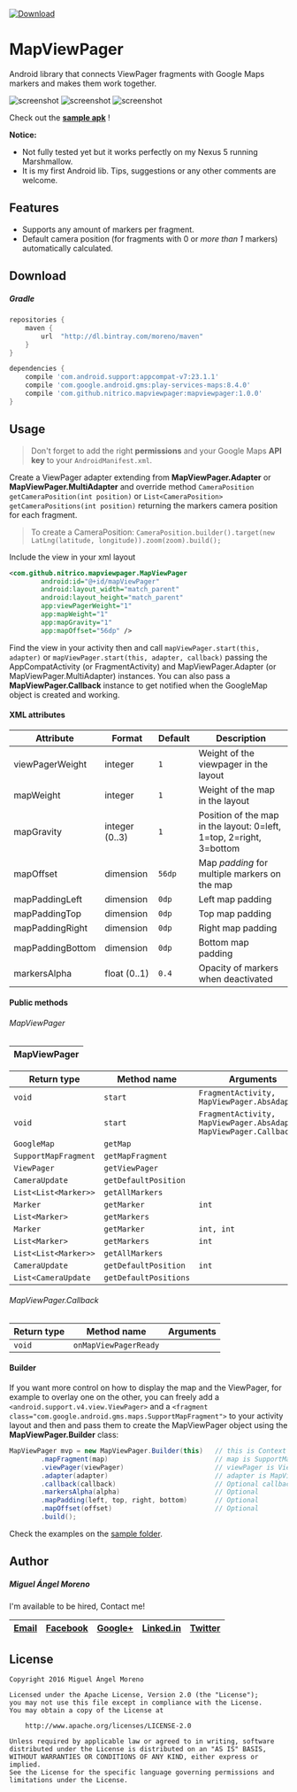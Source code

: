 [![Download](https://api.bintray.com/packages/moreno/maven/mapviewpager/images/download.svg) ](https://bintray.com/moreno/maven/mapviewpager/_latestVersion)

# MapViewPager

Android library that connects ViewPager fragments with Google Maps markers and makes them work together.

![screenshot](http://i.imgur.com/tZ7wO4D.png) ![screenshot](http://i.imgur.com/mfbp5ps.png) ![screenshot](http://i.imgur.com/C4dVMU7.png)

Check out the **[sample apk](https://github.com/nitrico/MapViewPager/raw/master/MapViewPager.apk)** !

**Notice:**
* Not fully tested yet but it works perfectly on my Nexus 5 running Marshmallow.
* It is my first Android lib. Tips, suggestions or any other comments are welcome.


## Features

* Supports any amount of markers per fragment.
* Default camera position (for fragments with 0 or *more than 1* markers) automatically calculated.


## Download

##### Gradle

```gradle
repositories {
    maven {
        url  "http://dl.bintray.com/moreno/maven" 
    }
}

dependencies {
    compile 'com.android.support:appcompat-v7:23.1.1'
    compile 'com.google.android.gms:play-services-maps:8.4.0'
    compile 'com.github.nitrico.mapviewpager:mapviewpager:1.0.0'
}
```


## Usage

> Don't forget to add the right **permissions** and your Google Maps **API key** to your `AndroidManifest.xml`.

Create a ViewPager adapter extending from **MapViewPager.Adapter** or **MapViewPager.MultiAdapter** and override method
`CameraPosition getCameraPosition(int position)` or `List<CameraPosition> getCameraPositions(int position)` returning the markers camera position for each fragment. 

> To create a CameraPosition: `CameraPosition.builder().target(new LatLng(latitude, longitude)).zoom(zoom).build();`

Include the view in your xml layout
```xml
<com.github.nitrico.mapviewpager.MapViewPager
        android:id="@+id/mapViewPager"
        android:layout_width="match_parent"
        android:layout_height="match_parent"
        app:viewPagerWeight="1"
        app:mapWeight="1"
        app:mapGravity="1"
        app:mapOffset="56dp" />
```

Find the view in your activity then and call `mapViewPager.start(this, adapter)` or `mapViewPager.start(this, adapter, callback)` passing the AppCompatActivity (or FragmentActivity) and MapViewPager.Adapter (or MapViewPager.MultiAdapter) instances. You can also pass a **MapViewPager.Callback** instance to get notified when the GoogleMap object is created and working.

#### XML attributes

|Attribute|Format|Default|Description
|---|---|---|---|
|viewPagerWeight|integer|`1`|Weight of the viewpager in the layout|
|mapWeight|integer|`1`|Weight of the map in the layout|
|mapGravity|integer (0..3)|`1`|Position of the map in the layout: 0=left, 1=top, 2=right, 3=bottom|
|mapOffset|dimension|`56dp`|Map *padding* for multiple markers on the map|
|mapPaddingLeft|dimension|`0dp`|Left map padding|
|mapPaddingTop|dimension|`0dp`|Top map padding|
|mapPaddingRight|dimension|`0dp`|Right map padding|
|mapPaddingBottom|dimension|`0dp`|Bottom map padding|
|markersAlpha|float (0..1)|`0.4`|Opacity of markers when deactivated|

#### Public methods

###### MapViewPager

|MapViewPager|
|---|

|Return type|Method name|Arguments|
|---|---|---|
|`void`|`start`|`FragmentActivity, MapViewPager.AbsAdapter`|
|`void`|`start`|`FragmentActivity, MapViewPager.AbsAdapter, MapViewPager.Callback`|
|`GoogleMap`|`getMap`||
|`SupportMapFragment`|`getMapFragment`||
|`ViewPager`|`getViewPager`||
|`CameraUpdate`|`getDefaultPosition`||
|`List<List<Marker>>`|`getAllMarkers`||
|`Marker`|`getMarker`|`int`|
|`List<Marker>`|`getMarkers`||
|`Marker`|`getMarker`|`int, int`|
|`List<Marker>`|`getMarkers`|`int`|
|`List<List<Marker>>`|`getAllMarkers`||
|`CameraUpdate`|`getDefaultPosition`|`int`||
|`List<CameraUpdate`|`getDefaultPositions`||

###### MapViewPager.Callback
|Return type|Method name|Arguments|
|---|---|---|
|`void`|`onMapViewPagerReady`||


#### Builder

If you want more control on how to display the map and the ViewPager, for example to overlay one on the other, you can freely add a `<android.support.v4.view.ViewPager>` and a `<fragment class="com.google.android.gms.maps.SupportMapFragment">` to your activity layout and then and pass them to create the MapViewPager object using the **MapViewPager.Builder** class:

```java
MapViewPager mvp = new MapViewPager.Builder(this)   // this is Context
        .mapFragment(map)                           // map is SupportMapFragment
        .viewPager(viewPager)                       // viewPager is ViewPager
        .adapter(adapter)                           // adapter is MapViewPager.Adapter or MapViewPager.MultiAdapter
        .callback(callback)                         // Optional callback is MapViewPager.Callback
        .markersAlpha(alpha)                        // Optional
        .mapPadding(left, top, right, bottom)       // Optional
        .mapOffset(offset)                          // Optional
        .build();
```

Check the examples on the [sample folder](https://github.com/nitrico/mapviewpager/tree/master/sample).


## Author

##### Miguel Ángel Moreno

I'm available to be hired, Contact me!

|[Email](mailto:nitrico@gmail.com)|[Facebook](https://www.facebook.com/miguelangelmoreno)|[Google+](https://plus.google.com/+Miguel%C3%81ngelMorenoS)|[Linked.in](https://www.linkedin.com/in/morenomiguelangel)|[Twitter](https://twitter.com/nitrico/)
|---|---|---|---|---|


## License
```
Copyright 2016 Miguel Ángel Moreno

Licensed under the Apache License, Version 2.0 (the "License");
you may not use this file except in compliance with the License.
You may obtain a copy of the License at

    http://www.apache.org/licenses/LICENSE-2.0

Unless required by applicable law or agreed to in writing, software
distributed under the License is distributed on an "AS IS" BASIS,
WITHOUT WARRANTIES OR CONDITIONS OF ANY KIND, either express or implied.
See the License for the specific language governing permissions and
limitations under the License.
```
